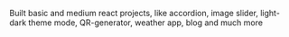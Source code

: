 Built basic and medium react projects, like accordion, image slider, light-dark theme mode, QR-generator, weather app, blog and much more

